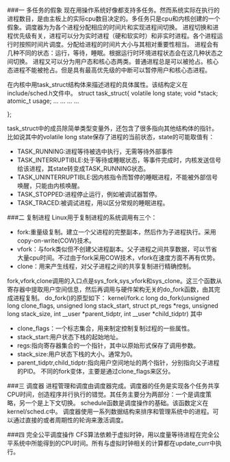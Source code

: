 ###一 多任务的假象
现在用操作系统好像都支持多任务。然而系统实际在执行的进程数目，是由主板上的实际cpu数目决定的。多任务只是cpu和内核创建的一个假象。调度器为为各个进程分配相应的时间片和实现进程间切换。
进程切换和进程优先级有关，进程可以分为实时进程（硬和软实时）和非实时进程。各个进程运行时按照时间片调度。分配给进程的时间片大小与其相对重要性相当。
进程会有几种不同的状态：运行，等待，睡眠。根据运行时环境进程状态会在这几种状态之间切换。
进程又可以分为用户态和核心态两类。普通进程总是可以被抢占。核心态进程不能被抢占。但是具有最高优先级的中断可以暂停用户和核心态进程。

在内核中用task_struct结构体来描述进程的具体属性。该结构定义在include/sched.h文件中。
struct task_struct{ 
	volatile long state; 
	void *stack;
	atomic_t usage;
	... ...
        ... ...

};

task_struct中的成员除简单类型变量外，还包含了很多指向其他结构体的指针。
比如说其中的volatile long state保存了进程的当前状态，state的可能取值有：
* TASK_RUNNING:进程等待被选中执行，无需等待外部事件
* TASK_INTERRUPTIBLE:处于等待或睡眠状态，等事件完成时，内核发送信号给该进程，其state转变成TASK_RUNNING状态。
* TASK_UNINTERRUPTIBLE:因内核指令而暂停的睡眠进程，不能被外部信号唤醒，只能由内核唤醒。
* TASK_STOPPED:进程停止运行，例如被调试器暂停。
* TASK_TRACED:被调试进程，用以区分常规的睡眠进程。


###二 复制进程
Linux用于复制进程的系统调用有三个：
* fork:重量级复制。建立一个父进程的完整副本，然后作为子进程执行。采用copy-on-write(COW)技术。
* vfork：与fork类似但不创建父进程副本。父子进程之间共享数据，可以节省大量cpu时间。不过由于fork采用COW技术，vfork在速度方面不再有优势。
* clone：用来产生线程，对父子进程之间的共享复制进行精确控制。

fork,vfork,clone调用的入口点是sys_fork,sys_vfork和sys_clone。这三个函数从寄存器中提取用户空间信息，然后再调用与硬件架构无关的do_fork函数，由其完成进程复制。
do_fork()的原型如下：
kernel/fork.c
long do_fork(unsigned long clone_flags,
	     unsigned long stack_start,
             struct pt_regs *regs,
             unsigned long stack_size,
             int __user *parent_tidptr,
             int __user *child_tidptr)
其中
* clone_flags：一个标志集合，用来制定控制复制过程的一些属性。
* stack_start:用户状态下栈的起始地址。
* regs:指向寄存器集合的一个指针，其中以原始形式保存了调用参数。
* stack_size:用户状态下栈的大小。通常为0。
* parent_tidptr,child_tidptr:指向用户空间地址的两个指针，分别指向父子进程的PID。
不同的fork变体，主要是通过clone_flags来区分。

###三 调度器
进程管理和调度由调度器完成。调度器的任务是实现各个任务共享CPU时间，创造程序并行执行的错觉。其任务主要分为两部分：一个是调度策略，另一个是上下文切换。
schedule函数是调度操作的基础。该函数定义在kernel/sched.c中。
调度器使用一系列数据结构来排序和管理系统中的进程。可以通过直接的或者周期性的轮询来激活调度。

###四 完全公平调度操作
CFS算法依赖于虚拟时钟，用以度量等待进程在完全公平系统中所能得到的CPU时间。所有与虚拟时钟相关的计算都在update_curr中执行。
